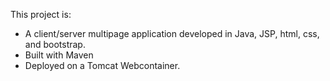 This project is:
 
- A client/server multipage application developed in Java, JSP, html, css, and bootstrap.
- Built with Maven
- Deployed on a Tomcat Webcontainer.

